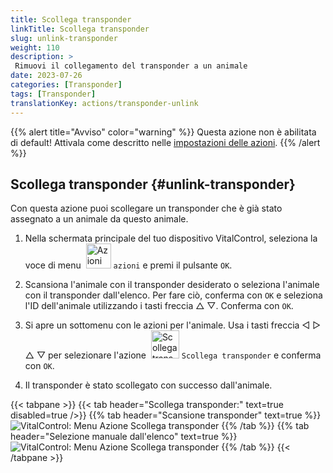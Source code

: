 ```yaml
---
title: Scollega transponder
linkTitle: Scollega transponder
slug: unlink-transponder
weight: 110
description: >
 Rimuovi il collegamento del transponder a un animale
date: 2023-07-26
categories: [Transponder]
tags: [Transponder]
translationKey: actions/transponder-unlink
---
```

{{% alert title="Avviso" color="warning" %}}
Questa azione non è abilitata di default! Attivala come descritto nelle [impostazioni delle azioni](../settings/).
{{% /alert %}}

## Scollega transponder {#unlink-transponder}

Con questa azione puoi scollegare un transponder che è già stato assegnato a un animale da questo animale.

1. Nella schermata principale del tuo dispositivo VitalControl, seleziona la voce di menu &nbsp;<img src="/icons/actions.svg" width="40" align="bottom" alt="Azioni" /> `azioni` e premi il pulsante `OK`.

2. Scansiona l'animale con il transponder desiderato o seleziona l'animale con il transponder dall'elenco. Per fare ciò, conferma con `OK` e seleziona l'ID dell'animale utilizzando i tasti freccia △ ▽. Conferma con `OK`.

3. Si apre un sottomenu con le azioni per l'animale. Usa i tasti freccia ◁ ▷ △ ▽ per selezionare l'azione &nbsp;<img src="/icons/actions/unlink-transponder.svg" width="45" align="bottom" alt="Scollega transponder" /> `Scollega transponder` e conferma con `OK`.

4. Il transponder è stato scollegato con successo dall'animale.

{{< tabpane >}}
{{< tab header="Scollega transponder:" text=true disabled=true />}}
{{% tab header="Scansione transponder" text=true %}}
![VitalControl: Menu Azione Scollega transponder](../images/unlinktransponder-scan.png "Scollega transponder")
{{% /tab %}}
{{% tab header="Selezione manuale dall'elenco" text=true %}}
![VitalControl: Menu Azione Scollega transponder](../images/unlinktransponder.png "Scollega transponder")
{{% /tab %}}
{{< /tabpane >}}
